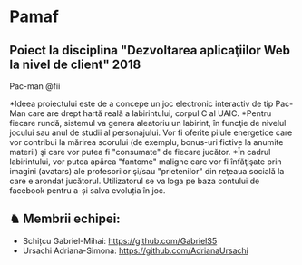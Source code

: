 # Pamaf
## Poiect la disciplina "Dezvoltarea aplicaţiilor Web la nivel de client" 2018
Pac-man @fii

 *Ideea proiectului este de a concepe un joc electronic interactiv de tip Pac-Man care are drept hartă reală a labirintului, corpul C al UAIC.
 *Pentru fiecare rundă, sistemul va genera aleatoriu un labirint, în funcţie de nivelul jocului sau anul de studii al personajului. Vor fi oferite pilule energetice care vor contribui la mărirea scorului (de exemplu, bonus-uri fictive la anumite materii) şi care vor putea fi "consumate" de fiecare jucător. 
 *În cadrul labirintului, vor putea apărea "fantome" maligne care vor fi înfăţişate prin imagini (avatars) ale profesorilor şi/sau "prietenilor" din reţeaua socială la care e arondat jucătorul.
 Utilizatorul se va loga pe baza contului de facebook pentru a-și salva evoluția în joc.
 
 ## <a name="membrii-echipei"></a> &#9822; Membrii echipei:
 * Schițcu Gabriel-Mihai: <https://github.com/GabrielS5>
 * Ursachi Adriana-Simona: <https://github.com/AdrianaUrsachi>
